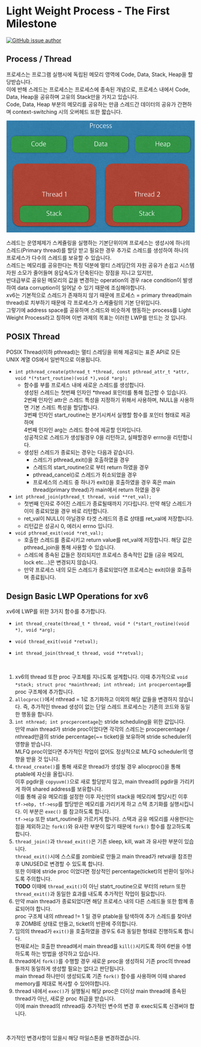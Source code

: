 # Light Weight Process - The First Milestone

[![GitHub issue author](https://img.shields.io/badge/author-Dae%20In%20Lee-blue.svg)](https://hconnect.hanyang.ac.kr/2014004893)

## Process / Thread

프로세스는 프로그램 실행시에 독립된 메모리 영역에 Code, Data, Stack, Heap을 할당받습니다.<br/>
이에 반해 스레드는 프로세스는 프로세스에 종속된 개념으로, 프로세스 내에서 Code, Data, Heap을 공유하며 고유의 Stack만을 가지고 있습니다.<br/>
Code, Data, Heap 부분의 메모리를 공유하는 만큼 스레드간 데이터의 공유가 간편하며 context-switching 시의 오버헤드 또한 짧습니다.<br/>

![PT-5044605](assets/PT.png)

스레드는 운영체제가 스케쥴링을 실행하는 기본단위이며 프로세스는 생성시에 하나의 스레드(Primary thread)를 할당 받고 필요한 경우 추가로 스레드를 생성하여 하나의 프로세스가 다수의 스레드를 보유할 수 있습니다.<br/>
스레드는 메모리를 공유한다는 특징 덕분에 멀티 스레딩간의 자원 공유가 손쉽고 시스템 자원 소모가 줄어들며 응답속도가 단축된다는 장점을 지니고 있지만, <br/>
반대급부로 공유된 메모리의 값을 변경하는 operation의 경우 race condition이 발생하여 data corruption이 일어날 수 있기 때문에 조심해야합니다.<br/>
xv6는 기본적으로 스레드가 존재하지 않기 때문에 프로세스 = primary thread(main thread)로 치부하기 때문에 각 프로세스가 스케쥴링의 기본 단위입니다.<br/>
그렇기에 address space를 공유하며 스레드와 비슷하게 행동하는 process를 Light Weight Process라고 칭하며 이번 과제의 목표는 이러한 LWP를 만드는 것 입니다.<br/>



## POSIX Thread

POSIX Thread(이하 pthread)는 멀티 스레딩을 위해 제공되는 표준 API로 모든 UNIX 계열 OS에서 일반적으로 이용됩니다. <br/>

* ``` int pthread_create(pthread_t *thread, const pthread_attr_t *attr, void *(*start_routine)(void *),void *arg); ```
	* 함수를 부를 프로세스 내에 새로운 스레드를 생성합니다.<br/>생성된 스레드는 첫번째 인자인 *thread 포인터를 통해 접근할 수 있습니다.<br/>2번째 인자인 attr은 스레드 특성을 지정하기 위해서 사용하며, NULL을 사용하면 기본 스레드 특성을 할당합니다. <br/>3번째 인자인 start_routine는 분기시켜서 실행할 함수를 포인터 형태로 제공하며<br/>4번째 인자인 arg는 스레드 함수에 제공할 인자입니다.<br/>성공적으로 스레드가 생성될경우 0을 리턴하고, 실패할경우 errno을 리턴합니다.<br/>
	* 생성된 스레드가 종료되는 경우는 다음과 같습니다.<br/>
		* 스레드가 pthread_exit()을 호출하였을 경우<br/>
		* 스레드의 start_routine으로 부터 return 하였을 경우<br/>
		* pthread_cancel()로 스레드가 취소되었을 경우<br/>
		* 프로세스의 스레드 중 하나가 exit()을 호출하였을 경우 혹은 main thread(primary thread)가 main에서 return 하였을 경우<br/>
* ```int pthread_join(pthread_t thread, void **ret_val);```<br/>
	* 첫번째 인자로 주어진 스레드가 종료될때까지 기다립니다. 만약 해당 스레드가 이미 종료되었을 경우 바로 리턴합니다.<br/>
	* ret_val이 NULL이 아닐경우 타겟 스레드의 종료 상태를 ret_val에 저장합니다.<br/>
	* 리턴값은 성공시 0, 에러시 errno 입니다.<br/>
* ```void pthread_exit(void *ret_val);```<br/>
	* 호출한 스레드를 종료시키고 return value를 ret_val에 저장합니다. 해당 값은 pthread_join을 통해 사용할 수 있습니다.<br/>
	* 스레드에 종속된 값들은 정리되지만 프로세스 종속적인 값들 (공유 메모리, lock etc...)은 변경되지 않습니다.<br/>
	* 만약 프로세스 내의 모든 스레드가 종료되었다면 프로세스는 exit(0)을 호출하며 종료됩니다.<br/>


##   Design Basic LWP Operations for xv6

xv6에 LWP를 위한 3가지 함수를 추가합니다.<br/>

* `int thread_create(thread_t * thread, void * (*start_routine)(void *), void *arg);`<br/>

* `void thread_exit(void *retval);`<br/>

* `int thread_join(thread_t thread, void **retval);`<br/>

	​

1. xv6의 thread 또한 proc 구조체를 지니도록 설계합니다. 이때 추가적으로 ```void *stack; struct proc *mainthread; int nthread; int procpercentage```를 proc 구조체에 추가합니다.<br/>
2. `allocproc()`에서 nthread = 1로 초기화하고 이외의 해당 값들을 변경하지 않습니다. 즉, 추가적인 thread 생성이 없는 단일 스레드 프로세스는 기존의 코드와 동일한 행동을 합니다.<br/>
3. `int nthread; int procpercentage`는 stride scheduling을 위한 값입니다. <br/>만약 main thread가 stride proc이었다면 각각의 스레드는 procpercentage / nthread만큼의 stride percentage(~= ticket)을 보유하며 stride scheduler의 영향을 받습니다.<br/>MLFQ proc이었다면 추가적인 작업이 없어도 정상적으로 MLFQ scheduler의 영향을 받을 것 입니다.<br/>
4. `thread_create()`를 통해 새로운 thread가 생성될 경우 allocproc()을 통해 ptable에 자신을 올립니다.<br/> 이후 pgdir을 `copyuvm()`으로 새로 할당받지 않고, main thread의 pgdir을 가리키게 하여 shared address를 보유합니다.<br/>이를 통해 공유 메모리를 설정한 이후 자신만의 stack을 메모리에 할당시킨 이후 `tf->ebp, tf->esp`를 할당받은 메모리를 가리키게 하고 스택 초기화를 실행시킵니다. 이 부분은 `exec()` 를 참고하도록 합니다.<br/> `tf->eip` 또한 start_routine을 가르키게 합니다. 스택과 공유 메모리를 사용한다는 점을 제외하고는 `fork()`와 유사한 부분이 많기 때문에 `fork()` 함수를 참고하도록 합니다.<br/>
5. `thread_join()`과 `thread_exit()`은 기존 sleep, kill, wait 과 유사한 부분이 있습니다. <br/>`thread_exit()`시에 스스로를 zombie로 만들고 main thread가 retval을 참조한 후 UNUSED로 변경할 수 있도록 합니다.<br/>또한 이때에 stride proc 이었다면 정상적인 percentage(ticket)의 반환이 일어나도록 주의합니다.<br/>**TODO** 이때에 `thread_exit()`이 아닌 statrt_routine으로 부터의 return 또한 `thread_exit()`과 동일한 효과를 내도록 추가적인 작업이 필요합니다.
6. 만약 main thread가 종료되었다면 해당 프로세스 내의 다른 스레드들 또한 함께 종료되어야 합니다.<br/>proc 구조체 내의 nthread != 1 일 경우 ptable을 탐색하여 추가 스레드를 찾아낸 후 ZOMBIE 상태로 만들고, ticket의 반환에 주의합니다.
7. 임의의 thread가 `exit()`을 호출하였을 경우도 6과 동일한 형태로 진행하도록 합니다.<br/>현재로서는 호출한 thread에서 main thread를 `kill()`시키도록 하여 6번을 수행하도록 하는 방법을 생각하고 있습니다.
8. thread에서 `fork()`를 수행할 경우 새로운 proc을 생성하되 기존 proc의 thread들까지 동일하게 생성할 필요는 없다고 판단됩니다. <br/>main thread 하나만이 생성되도록 기존 `fork()` 함수를 사용하며 이때 shared memory를 제대로 복사할 수 있어야합니다.
9. thread 내에서 `exec()`가 실행될시 해당 proc은 더이상 main thread에 종속된 thread가 아닌, 새로운 proc 취급을 받습니다.<br/>이에 main thread의 nthread등 추가적인 변수의 변경 후 exec되도록 신경써야 합니다.


<br/>

추가적인 변경사항이 있을시 해당 마일스톤을 변경하겠습니다.<br/>
